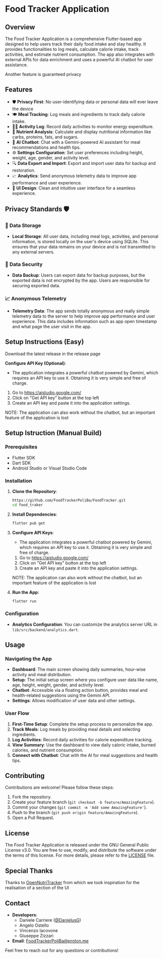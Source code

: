 # Food Tracker Application

## Overview

The Food Tracker Application is a comprehensive Flutter-based app designed to help users track their daily food intake and stay healthy. It provides functionalities to log meals, calculate calorie intake, track activities, and estimate nutrient consumption. The app also integrates with external APIs for data enrichment and uses a powerful AI chatbot for user assistance.

Another feature is guaranteed privacy

## Features 
- 🛡️ **Privacy First**: No user-identifying data or personal data will ever leave the device
- 🍽️ **Meal Tracking**: Log meals and ingredients to track daily calorie intake.
- 🏋️‍♂️ **Activity Log**: Record daily activities to monitor energy expenditure.
- 🥦 **Nutrient Analysis**: Calculate and display nutritional information like carbs, proteins, fats, and sugars.
- 💬 **AI Chatbot**: Chat with a Gemini-powered AI assistant for meal recommendations and health tips.
- ⚙️ **Settings Configuration**: Set user preferences including height, weight, age, gender, and activity level.
- 🔍 **Data Export and Import**: Export and import user data for backup and restoration.
- 📈 **Analytics**: Send anonymous telemetry data to improve app performance and user experience.
- 🎨 **UI Design**: Clean and intuitive user interface for a seamless experience.

## Privacy Standards 🛡️

### 📂 Data Storage

- **Local Storage**: All user data, including meal logs, activities, and personal information, is stored locally on the user's device using SQLite. This ensures that your data remains on your device and is not transmitted to any external servers.

### 🔐 Data Security

- **Data Backup**: Users can export data for backup purposes, but the exported data is not encrypted by the app. Users are responsible for securing exported data.

### 📈 Anonymous Telemetry

- **Telemetry Data**: The app sends totally anonymous and really simple telemetry data to the server to help improve app performance and user experience. This data includes information such as app open timestamp and what page the user visit in the app.

## Setup Instructions (Easy)

Download the latest release in the release page

**Configure API Key (Optional)**:
   - The application integrates a powerful chatbot powered by Gemini, which requires an API key to use it. Obtaining it is very simple and free of charge.

   1. Go to https://aistudio.google.com/
   2. Click on "Get API key" button at the top left
   3. Create an API key and paste it into the application settings.

   NOTE: The application can also work without the chatbot, but an important feature of the application is lost

## Setup Istruction (Manual Build)
### Prerequisites

- Flutter SDK
- Dart SDK
- Android Studio or Visual Studio Code

### Installation

1. **Clone the Repository**: 
   ```bash
   https://github.com/FoodTrackerPoliBa/FoodTracker.git
   cd food_traker
   ```

2. **Install Dependencies**:
   ```bash
   flutter pub get
   ```

3. **Configure API Keys**:
   - The application integrates a powerful chatbot powered by Gemini, which requires an API key to use it. Obtaining it is very simple and free of charge.

   1. Go to https://aistudio.google.com/
   2. Click on "Get API key" button at the top left
   3. Create an API key and paste it into the application settings.

   NOTE: The application can also work without the chatbot, but an important feature of the application is lost

4. **Run the App**:
   ```bash
   flutter run
   ```

### Configuration

- **Analytics Configuration**: You can customize the analytics server URL in `lib/src/backend/analytics.dart`.

## Usage

### Navigating the App

- **Dashboard**: The main screen showing daily summaries, hour-wise activity and meal distribution.
- **Setup**: The initial setup screen where you configure user data like name, age, height, weight, gender, and activity level.
- **Chatbot**: Accessible via a floating action button, provides meal and health-related suggestions using the Gemini API.
- **Settings**: Allows modification of user data and other settings.

### User Flow

1. **First-Time Setup**: Complete the setup process to personalize the app.
2. **Track Meals**: Log meals by providing meal details and selecting ingredients.
3. **Log Activities**: Record daily activities for calorie expenditure tracking.
4. **View Summary**: Use the dashboard to view daily caloric intake, burned calories, and nutrient consumption.
5. **Connect with Chatbot**: Chat with the AI for meal suggestions and health tips.

## Contributing

Contributions are welcome! Please follow these steps:

1. Fork the repository.
2. Create your feature branch (`git checkout -b feature/AmazingFeature`).
3. Commit your changes (`git commit -m 'Add some AmazingFeature'`).
4. Push to the branch (`git push origin feature/AmazingFeature`).
5. Open a Pull Request.

## License

The Food Tracker Application is released under the GNU General Public License v3.0. You are free to use, modify, and distribute the software under the terms of this license. For more details, please refer to the [LICENSE](LICENSE) file.

## Special Thanks
Thanks to [OpenNutriTracker](https://github.com/simonoppowa/OpenNutriTracker) from which we took inspiration for the realisation of a section of the UI

## Contact

- **Developers**: 
    - Daniele Carriere ([@DanielusG](https://github.com/DanielusG))
    - Angelo Ostello
    - Vincenzo Iacovone
    - Giuseppe Zizzari
- **Email**: FoodTrackerPoliBa@proton.me

Feel free to reach out for any questions or contributions!